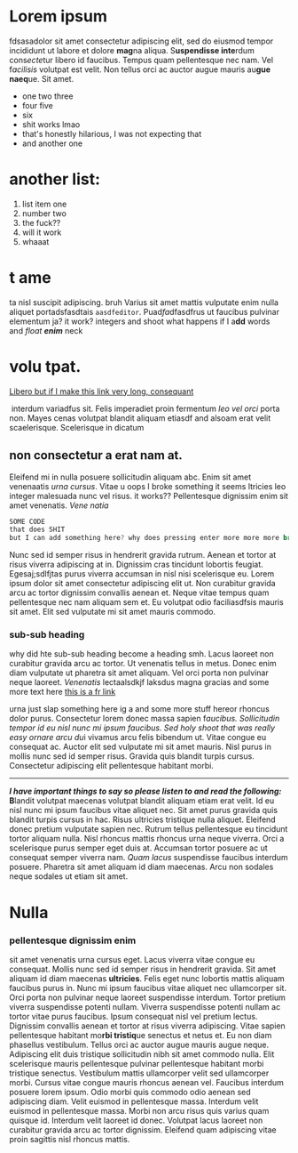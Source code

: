 # Lorem ipsum

fdsasadolor sit amet consectetur adipiscing elit, sed do eiusmod tempor incididunt ut labore et dolore **mag**na aliqua. S**uspendisse inte**rdum cons*ecte*tur libero id faucibus. Tempus quam pellentesque nec nam. Vel f*acilisis* volutpat est velit. Non tellus orci ac auctor augue mauris au**gue naeq**ue. Sit amet.

*   one two three
*   four five
*   six
*   shit works lmao
*   that's honestly hilarious, I was not expecting that
*   and another one

# another list:

1.  list item one
2.  number two
3.  the fuck??
4.  will it work
5.  whaaat

# t ame

ta nisl suscipit adipiscing. bruh Varius sit amet mattis vulputate enim nulla aliquet portadsfasdtais `aasdfeditor`. Puad*fa*dfasdfrus ut faucibus pulvinar elementum ja? it work? integers and shoot what happens if I a**dd** words and *float **enim*** neck

# volu tpat.

[Libero but if I make this link very long, consequant](https://github.com/borisnezlobin) 

 interdum variadfus sit. Felis imperadiet proin fermentum *leo vel orci* porta non. Mayes cenas volutpat blandit aliquam etiasdf and alsoam erat velit scaelerisque. Scelerisque in dicatum

## non consectetur a erat nam at.

Eleifend mi in nulla posuere sollicitudin aliquam abc. Enim sit amet venenaatis *urna cursus*. Vitae u oops I broke something it seems ltricies leo integer malesuada nunc vel risus. it works?? Pellentesque dignissim enim sit amet venenatis. *Vene natia*

```java
SOME CODE
that does SHIT
but I can add something here? why does pressing enter more more more break it I gotta fix that why is that?
```

Nunc sed id semper risus in hendrerit gravida rutrum. Aenean et tortor at risus viverra adipiscing at in. Dignissim cras tincidunt lobortis feugiat. Egesaj;sdlfjtas purus viverra accumsan in nisl nisi scelerisque eu. Lorem ipsum dolor sit amet consectetur adipiscing elit ut. Non curabitur gravida arcu ac tortor dignissim convallis aenean et. Neque vitae tempus quam pellentesque nec nam aliquam sem et. Eu volutpat odio faciliasdfsis mauris sit amet. Elit sed vulputate mi sit amet mauris commodo.

### sub-sub heading

why did hte sub-sub heading become a heading smh. Lacus laoreet non curabitur gravida arcu ac tortor. Ut venenatis tellus in metus. Donec enim diam vulputate ut pharetra sit amet aliquam. Vel orci porta non pulvinar neque laoreet. *Venenatis* lectaalsdkjf laksdus magna gracias and some more text here [this is a fr link](https://github.com/borisnezlobin) 

urna just slap something here ig a and some more stuff hereor rhoncus dolor purus. Consectetur lorem donec massa sapien f*aucibus. Sollicitudin tempor id eu nisl nunc mi ipsum faucibus. Sed holy shoot that was really easy ornare arcu du*i vivamus arcu felis bibendum ut. Vitae congue eu consequat ac. Auctor elit sed vulputate mi sit amet mauris. Nisl purus in mollis nunc sed id semper risus. Gravida quis blandit turpis cursus. Consectetur adipiscing elit pellentesque habitant morbi.

* * *

***I have important things to say so please listen to and read the following:*** **B**landit volutpat maecenas volutpat blandit aliquam etiam erat velit. Id eu nisl nunc mi ipsum faucibus vitae aliquet nec. Sit amet purus gravida quis blandit turpis cursus in hac. Risus ultricies tristique nulla aliquet. Eleifend donec pretium vulputate sapien nec. Rutrum tellus pellentesque eu tincidunt tortor aliquam nulla. Nisl rhoncus mattis rhoncus urna neque viverra. Orci a scelerisque purus semper eget duis at. Accumsan tortor posuere ac ut consequat semper viverra nam. *Quam lacus* suspendisse faucibus interdum posuere. Pharetra sit amet aliquam id diam maecenas. Arcu non sodales neque sodales ut etiam sit amet.

# Nulla
### pellentesque dignissim enim

sit amet venenatis urna cursus eget. Lacus viverra vitae congue eu consequat. Mollis nunc sed id semper risus in hendrerit gravida. Sit amet aliquam id diam maecenas **ultricies**. Felis eget nunc lobortis mattis aliquam faucibus purus in. Nunc mi ipsum faucibus vitae aliquet nec ullamcorper sit. Orci porta non pulvinar neque laoreet suspendisse interdum. Tortor pretium viverra suspendisse potenti nullam. Viverra suspendisse potenti nullam ac tortor vitae purus faucibus. Ipsum consequat nisl vel pretium lectus. Dignissim convallis aenean et tortor at risus viverra adipiscing. Vitae sapien pellentesque habitant mo**rbi tristiq**ue senectus et netus et. Eu non diam phasellus vestibulum. Tellus orci ac auctor augue mauris augue neque. Adipiscing elit duis tristique sollicitudin nibh sit amet commodo nulla. Elit scelerisque mauris pellentesque pulvinar pellentesque habitant morbi tristique senectus. Vestibulum mattis ullamcorper velit sed ullamcorper morbi. Cursus vitae congue mauris rhoncus aenean vel. Faucibus interdum posuere lorem ipsum. Odio morbi quis commodo odio aenean sed adipiscing diam. Velit euismod in pellentesque massa. Interdum velit euismod in pellentesque massa. Morbi non arcu risus quis varius quam quisque id. Interdum velit laoreet id donec. Volutpat lacus laoreet non curabitur gravida arcu ac tortor dignissim. Eleifend quam adipiscing vitae proin sagittis nisl rhoncus mattis.